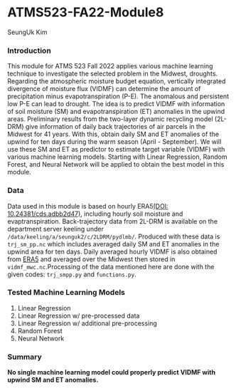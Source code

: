 # ATMS523-FA22-Module8

SeungUk Kim

### Introduction

This module for ATMS 523 Fall 2022 applies various machine learning technique to investigate the selected problem in the Midwest, droughts. Regarding the atmospheric moisture budget equation, vertically integrated divergence of moisture flux (VIDMF) can determine the amount of precipitation minus evapotranspiration (P-E). The anomalous and persistent low P-E can lead to drought. The idea is to predict VIDMF with information of soil moisture (SM) and evapotranspiration (ET) anomalies in the upwind areas.
Preliminary results from the two-layer dynamic recycling model (2L-DRM) give information of daily back trajectories of air parcels in the Midwest for 41 years. With this, obtain daily SM and ET anomalies of the upwind for ten days during the warm season (April - September). We will use these SM and ET as predictor to estimate target variable (VIDMF) with various machine learning models. Starting with Linear Regression, Random Forest, and Neural Network will be applied to obtain the best model in this module.

### Data
Data used in this module is based on hourly ERA5[(DOI: 10.24381/cds.adbb2d47)](10.24381/cds.adbb2d47), including hourly soil moisture and evaptranspiration. Back-trajectory data from 2L-DRM is available on the department server keeling under `/data/keeling/a/seunguk2/c/2LDRM/pydlmb/`. Produced with these data is `trj_sm_pp.nc` which includes averaged daily SM and ET anomalies in the upwind area for ten days. Daily averaged hourly VIDMF is also obtained from [ERA5](10.24381/cds.adbb2d47) and averaged over the Midwest then stored in `vidmf_mwc.nc`.Processing of the data mentioned here are done with the given codes: `trj_smpp.py` and `functions.py`.

### Tested Machine Learning Models
1. Linear Regression
2. Linear Regression w/ pre-processed data
3. Linear Regression w/ additional pre-processing
4. Random Forest
5. Neural Network

### Summary
**No single machine learning model could properly predict VIDMF with upwind SM and ET anomalies.**